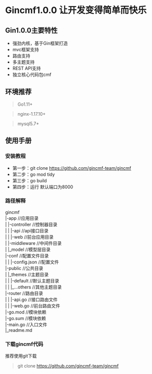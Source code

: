 # Gincmf1.0.0 让开发变得简单而快乐

## Gin1.0.0主要特性
* 强劲内核，基于Gin框架打造
* mvc框架支持
* 路由支持
* 多主题支持
* REST API支持
* 独立核心代码包cmf

## 环境推荐
> Go1.11+  

> nginx-1.17.10+ 

> mysql5.7+
## 使用手册 
### 安装教程
- 第一步：git clone https://github.com/gincmf-team/gincmf
- 第二步：go mod tidy
- 第三步：go build
- 第四步：运行 默认端口为8000
### 路径解释
gincmf  
|-app //应用目录  
| |-controller //控制器目录  
| | |-api //api接口目录  
| | |-web //前台应用目录  
| |-middleware //中间件目录  
| |_model //模型层目录  
|-conf //配置文件目录  
| | |-config.json //配置文件  
|-public //公共目录  
| |\_themes //主题目录  
| | |-default //默认主题目录  
| | |\_...others //其他主题目录  
|-router //路由目录  
| | |-api.go //接口路由文件  
| | |-web.go //前台路由文件  
|-go.mod  //模块依赖  
|-go.sum  //模块依赖  
|-main.go  //入口文件  
|_readme.md
### 下载gincmf代码
推荐使用git下载  
> git clone https://github.com/gincmf-team/gincmf
